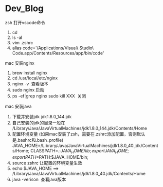 # Dev_Blog

zsh 打开vscode命令
1. cd
2. ls -al
3. vim .zshrc
4. alias code='/Applications/Visual\ Studio\ Code.app/Contents/Resources/app/bin/code'


mac 安装nginx
1. brew install nginx
2. cd /usr/local/etc/nginx
3. nginx -v  查看版本
4. sudo nginx 启动
5. ps -ef|grep nginx  sudo kill XXX  关闭

mac 安装java
1. 下载并安装jdk  jdk1.8.0_144.jdk
2. 自己安装的jdk的目录一般在 /Library/Java/JavaVirtualMachines/jdk1.8.0_144.jdk/Contents/Home
3. 配置环境变量 (如果mac安装了zsh，需要在.zshrc添加配置，否则默认是.bashrc和.bash_profile)
    JAVA_HOME=/Library/Java/JavaVirtualMachines/jdk1.8.0_40.jdk/Contents/Home;
    CLASSPATH=.:$JAVA_HOME/lib;
    export JAVA_HOME;
    export PATH=$PATH:$JAVA_HOME/bin;
4. source zshrc  让配置的环境变量生效
5. echo $JAVA_HOME  ==>  /Library/Java/JavaVirtualMachines/jdk1.8.0_40.jdk/Contents/Home
6. java -verison  查看java版本
